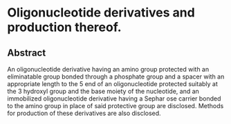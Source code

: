 # Oligonucleotide derivatives and production thereof.

## Abstract
An oligonucleotide derivative having an amino group protected with an eliminatable group bonded through a phosphate group and a spacer with an appropriate length to the 5 end of an oligonucleotide protected suitably at the 3 hydroxyl group and the base moiety of the nucleotide, and an immobilized oligonucleotide derivative having a Sephar ose carrier bonded to the amino group in place of said protective group are disclosed. Methods for production of these derivatives are also disclosed.